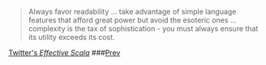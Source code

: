 > Always favor readability ... 
> take advantage of simple language features that afford great power but avoid the esoteric ones ...
> complexity is the tax of sophistication - you must always ensure that its utility exceeds its cost.

[Twitter's _Effective Scala_](http://twitter.github.io/effectivescala/)
###[Prev](WrapUp.md) 
